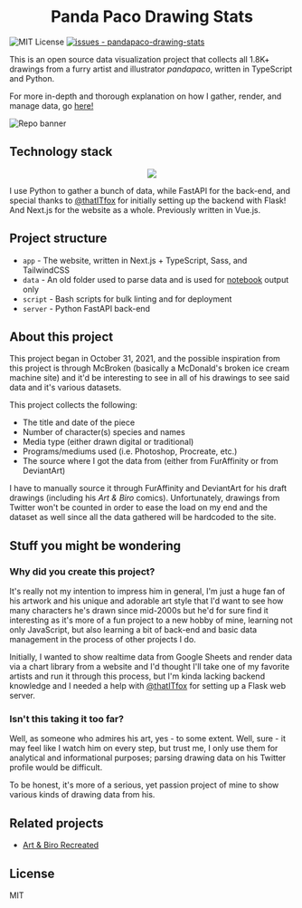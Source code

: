 <h1 align="center">Panda Paco Drawing Stats</h1>

![MIT License](https://img.shields.io/badge/license-MIT-336600)
[![issues - pandapaco-drawing-stats](https://img.shields.io/github/issues/skepfusky/pandapaco-drawing-stats)](https://github.com/skepfusky/pandapaco-drawing-stats/issues)

This is an open source data visualization project that collects all 1.8K+
drawings from a furry artist and illustrator *pandapaco*, written in
TypeScript and Python.

For more in-depth and thorough explanation on how I gather, render, and manage
data, go [here!][notebook]

![Repo banner](https://user-images.githubusercontent.com/94678583/172738303-a8bd2b6c-4f8f-49e1-ade1-ce7225d636b4.png)

## Technology stack

<p align="center">
  <img src="https://skillicons.dev/icons?i=react,nextjs,ts,tailwind,sass,py,fastapi,redis">
</p>

I use Python to gather a bunch of data, while FastAPI for the back-end, and
special thanks to [@thatITfox][it] for initially setting up the backend with Flask!
And Next.js for the website as a whole. Previously written in Vue.js.

## Project structure

- `app` - The website, written in Next.js + TypeScript, Sass, and TailwindCSS
- `data` - An old folder used to parse data and is used for [notebook][notebook] output
only
- `script` - Bash scripts for bulk linting and for deployment
- `server` - Python FastAPI back-end

## About this project

This project began in October 31, 2021, and the possible inspiration from this
project is through McBroken (basically a McDonald's broken ice cream machine site)
and it'd be interesting to see in all of his drawings to see said data and it's various
datasets.

This project collects the following:

- The title and date of the piece
- Number of character(s) species and names
- Media type (either drawn digital or traditional)
- Programs/mediums used (i.e. Photoshop, Procreate, etc.)
- The source where I got the data from (either from FurAffinity or from DeviantArt)

I have to manually source it through FurAffinity and DeviantArt for his draft
drawings (including his *Art & Biro* comics). Unfortunately, drawings from
Twitter won't be counted in order to ease the load on my end and the dataset
as well since all the data gathered will be hardcoded to the site.

## Stuff you might be wondering

### Why did you create this project?

It's really not my intention to impress him in general, I'm just a huge fan of his
artwork and his unique and adorable art style that I'd want to see how many characters
he's drawn since mid-2000s but he'd for sure find it interesting as it's more of
a fun project to a new hobby of mine, learning not only JavaScript, but also learning
a bit of back-end and basic data management in the process of other projects I do.

Initially, I wanted to show realtime data from Google Sheets and render data via
a chart library from a website and I'd thought I'll take one of my favorite
artists and run it through this process, but I'm kinda lacking backend knowledge
 and I needed a help with [@thatITfox][it] for setting up a Flask web server.

### Isn't this taking it too far?

Well, as someone who admires his art, yes - to some extent. Well, sure - it may feel
like I watch him on every step, but trust me, I only use them for analytical and
informational purposes; parsing drawing data on his Twitter profile would be difficult.

To be honest, it's more of a serious, yet passion project of mine to show various
kinds of drawing data from his.

## Related projects

- [Art & Biro Recreated](https://github.com/skepfusky/art-and-biro-remastered)

## License

MIT

[it]: https://github.com/thatITfox
[notebook]: https://github.com/skepfusky/pandapaco-drawing-stats/blob/main/data/paco-drawing-data.ipynb

